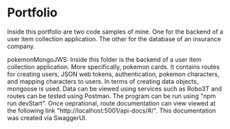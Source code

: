 # Portfolio
Inside this portfolio are two code samples of mine. One for the backend of a user item collection application. The other for the database of an insurance company. 

pokemonMongoJWS:
Inside this folder is the backend of a user item collection application. More specifically, pokemon cards. It contains routes for creating users, JSON web tokens, authentication, pokemon characters, and mapping characters to users. In terms of creating data objects, mongoose is used. Data can be viewed using services such as Robo3T and routes can be tested using Postman. The program can be run using "npm run devStart". Once oeprational, route documentation can view viewed at the following link "http://localhost:5001/api-docs/#/". This documentation was created via SwaggerUI.


